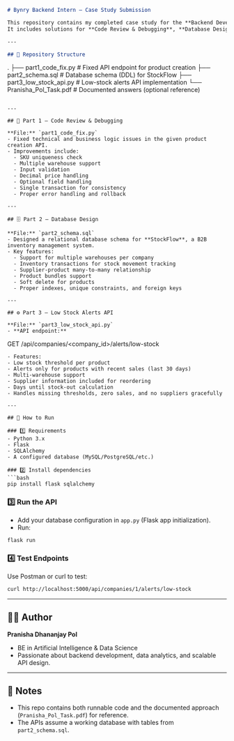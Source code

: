 ```markdown
# Bynry Backend Intern – Case Study Submission

This repository contains my completed case study for the **Backend Developer Intern** role at **Bynry Inc**.  
It includes solutions for **Code Review & Debugging**, **Database Design**, and **API Implementation**.

---

## 📂 Repository Structure

```

.
├── part1\_code\_fix.py         # Fixed API endpoint for product creation
├── part2\_schema.sql          # Database schema (DDL) for StockFlow
├── part3\_low\_stock\_api.py    # Low-stock alerts API implementation
└── Pranisha\_Pol\_Task.pdf     # Documented answers (optional reference)

```

---

## 📜 Part 1 – Code Review & Debugging

**File:** `part1_code_fix.py`  
- Fixed technical and business logic issues in the given product creation API.
- Improvements include:
  - SKU uniqueness check
  - Multiple warehouse support
  - Input validation
  - Decimal price handling
  - Optional field handling
  - Single transaction for consistency
  - Proper error handling and rollback

---

## 🗄️ Part 2 – Database Design

**File:** `part2_schema.sql`  
- Designed a relational database schema for **StockFlow**, a B2B inventory management system.
- Key features:
  - Support for multiple warehouses per company
  - Inventory transactions for stock movement tracking
  - Supplier-product many-to-many relationship
  - Product bundles support
  - Soft delete for products
  - Proper indexes, unique constraints, and foreign keys

---

## ⚙️ Part 3 – Low Stock Alerts API

**File:** `part3_low_stock_api.py`  
- **API endpoint:**
```

GET /api/companies/\<company\_id>/alerts/low-stock

````
- Features:
- Low stock threshold per product
- Alerts only for products with recent sales (last 30 days)
- Multi-warehouse support
- Supplier information included for reordering
- Days until stock-out calculation
- Handles missing thresholds, zero sales, and no suppliers gracefully

---

## 🚀 How to Run

### 1️⃣ Requirements
- Python 3.x
- Flask
- SQLAlchemy
- A configured database (MySQL/PostgreSQL/etc.)

### 2️⃣ Install dependencies
```bash
pip install flask sqlalchemy
````

### 3️⃣ Run the API

* Add your database configuration in `app.py` (Flask app initialization).
* Run:

```bash
flask run
```

### 4️⃣ Test Endpoints

Use Postman or curl to test:

```bash
curl http://localhost:5000/api/companies/1/alerts/low-stock
```

---

## 👩‍💻 Author

**Pranisha Dhananjay Pol**

* BE in Artificial Intelligence & Data Science
* Passionate about backend development, data analytics, and scalable API design.

---

## 📌 Notes

* This repo contains both runnable code and the documented approach (`Pranisha_Pol_Task.pdf`) for reference.
* The APIs assume a working database with tables from `part2_schema.sql`.

```
```
